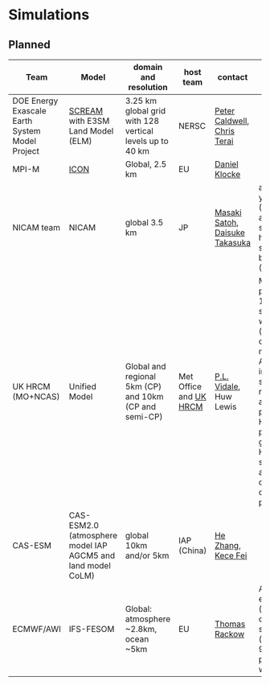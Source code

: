 # Simulations

## Planned

|Team | Model | domain and resolution |host team | contact | comments |
|-----|-------|-----------------------|----------|---------|----------|
|DOE Energy Exascale Earth System Model Project  |[SCREAM](https://github.com/E3SM-Project/E3SM) with E3SM Land Model (ELM) |3.25 km global grid with 128 vertical levels up to 40 km| NERSC |  [Peter Caldwell](mailto:caldwell19@llnl.gov), [Chris Terai](mailto:terai1@llnl.gov) | |
| MPI-M | [ICON](https://icon-model.org/) | Global, 2.5 km | EU | [Daniel Klocke](mailto:daniel.klocke@mpimet.mpg.de) | |
| NICAM team |  NICAM | global 3.5 km | JP | [Masaki Satoh](mailto:satoh@aori.u-tokyo.ac.jp), [Daisuke Takasuka](mailto:takasuka@tohoku.ac.jp) | a part of 10-year simulation (2011-2020); additional short-term high-resolution simulation may be provided (1.7km, 870m) |
| UK HRCM (MO+NCAS) | Unified Model | Global and regional  5km (CP) and 10km (CP and semi-CP) | Met Office and [UK HRCM](https://hrcm.ceda.ac.uk) | [P.L. Vidale](mailto:p.l.vidale@reading.ac.uk), Huw Lewis  | MO are providing 5 and 10km global simulations, as well as regional (tropical channel and multiple Limited Area domains), including a selection of runs that cover all DYAMOND protocols. HRCM are providing 10km global HadGEM3 simulations with and withouth deep convective parametrisation.  |
| CAS-ESM | CAS-ESM2.0 (atmosphere model IAP AGCM5 and land model CoLM) | global 10km and/or 5km | IAP (China) | [He Zhang](mailto:zhanghe@mail.iap.ac.cn), [Kece Fei](mailto:feikece@mail.iap.ac.cn) | |
| ECMWF/AWI | IFS-FESOM | Global: atmosphere ~2.8km, ocean ~5km | EU | [Thomas Rackow](mailto:thomas.rackow@ecmwf.int) | Additional existing (atmosphere-only) simulations (e.g. 4.4km, 9km) may be provided as well |

